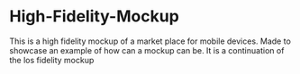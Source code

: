 # High-Fidelity-Mockup
This is a high fidelity mockup of a market place for mobile devices. Made to showcase an example of how can a mockup can be.  It is a continuation of the los fidelity mockup

